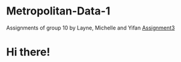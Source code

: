 # Metropolitan-Data-1
Assignments of group 10 by Layne, Michelle and Yifan
<a href="Assignment3">Assignment3</a>
<h1>Hi there!</h1>
